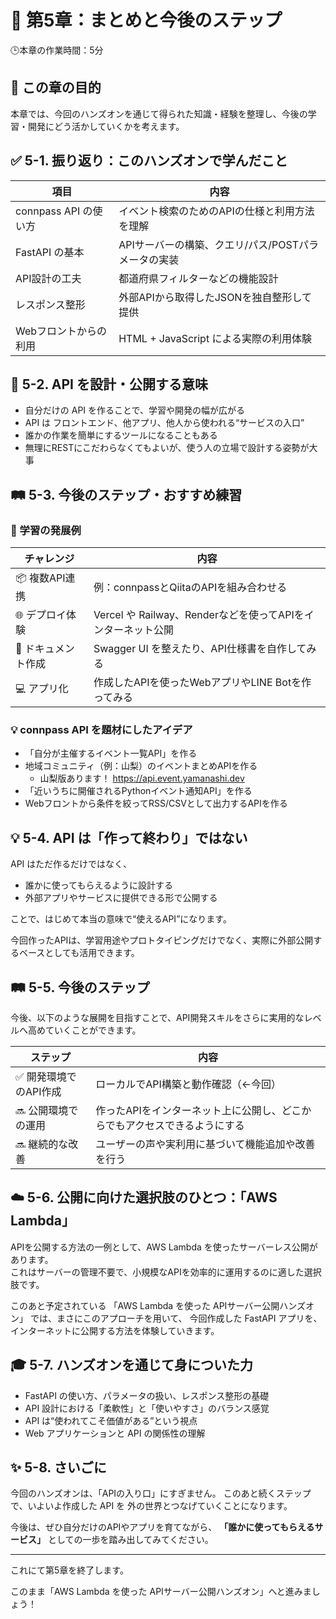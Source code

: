 # 📘 第5章：まとめと今後のステップ
🕒本章の作業時間：5分

## 🎯 この章の目的
本章では、今回のハンズオンを通じて得られた知識・経験を整理し、今後の学習・開発にどう活かしていくかを考えます。

## ✅ 5-1. 振り返り：このハンズオンで学んだこと

| 項目 | 内容 |
| ---- | ---- |
| connpass API の使い方 | イベント検索のためのAPIの仕様と利用方法を理解 |
| FastAPI の基本 | APIサーバーの構築、クエリ/パス/POSTパラメータの実装 |
| API設計の工夫 | 都道府県フィルターなどの機能設計 |
| レスポンス整形 | 外部APIから取得したJSONを独自整形して提供 |
| Webフロントからの利用 | HTML + JavaScript による実際の利用体験 |

## 🧩 5-2. API を設計・公開する意味

* 自分だけの API を作ることで、学習や開発の幅が広がる
* API は フロントエンド、他アプリ、他人から使われる“サービスの入口”
* 誰かの作業を簡単にするツールになることもある
* 無理にRESTにこだわらなくてもよいが、使う人の立場で設計する姿勢が大事

## 🛤 5-3. 今後のステップ・おすすめ練習

### 🧪 学習の発展例

| チャレンジ | 内容 |
| ---- | ---- |
| 📦 複数API連携 | 例：connpassとQiitaのAPIを組み合わせる |
| 🌐 デプロイ体験 | Vercel や Railway、Renderなどを使ってAPIをインターネット公開 |
| 📝 ドキュメント作成 | Swagger UI を整えたり、API仕様書を自作してみる |
| 💻 アプリ化 | 作成したAPIを使ったWebアプリやLINE Botを作ってみる |

### 💡 connpass API を題材にしたアイデア

* 「自分が主催するイベント一覧API」を作る
* 地域コミュニティ（例：山梨）のイベントまとめAPIを作る
  * 山梨版あります！ https://api.event.yamanashi.dev
* 「近いうちに開催されるPythonイベント通知API」を作る
* Webフロントから条件を絞ってRSS/CSVとして出力するAPIを作る

## 💡 5-4. API は「作って終わり」ではない
API はただ作るだけではなく、

* 誰かに使ってもらえるように設計する
* 外部アプリやサービスに提供できる形で公開する

ことで、はじめて本当の意味で“使えるAPI”になります。

今回作ったAPIは、学習用途やプロトタイピングだけでなく、実際に外部公開するベースとしても活用できます。

## 🛤 5-5. 今後のステップ
今後、以下のような展開を目指すことで、API開発スキルをさらに実用的なレベルへ高めていくことができます。

| ステップ | 内容 |
| ---- | ---- |
| ✅ 開発環境でのAPI作成 | ローカルでAPI構築と動作確認（←今回） |
| 🔜 公開環境での運用 | 作ったAPIをインターネット上に公開し、どこからでもアクセスできるようにする |
| 🔜 継続的な改善 | ユーザーの声や実利用に基づいて機能追加や改善を行う |

## ☁️ 5-6. 公開に向けた選択肢のひとつ：「AWS Lambda」

APIを公開する方法の一例として、AWS Lambda を使ったサーバーレス公開があります。\
これはサーバーの管理不要で、小規模なAPIを効率的に運用するのに適した選択肢です。

このあと予定されている 「AWS Lambda を使った APIサーバー公開ハンズオン」 では、まさにこのアプローチを用いて、
今回作成した FastAPI アプリを、インターネットに公開する方法を体験していきます。

## 🎓 5-7. ハンズオンを通じて身についた力

* FastAPI の使い方、パラメータの扱い、レスポンス整形の基礎
* API 設計における「柔軟性」と「使いやすさ」のバランス感覚
* API は“使われてこそ価値がある”という視点
* Web アプリケーションと API の関係性の理解

## ✨ 5-8. さいごに

今回のハンズオンは、「APIの入り口」にすぎません。
このあと続くステップで、いよいよ作成した API を 外の世界とつなげていくことになります。

今後は、ぜひ自分だけのAPIやアプリを育てながら、
**「誰かに使ってもらえるサービス」** としての一歩を踏み出してみてください。

---

これにて第5章を終了します。

このまま「AWS Lambda を使った APIサーバー公開ハンズオン」へと進みましょう！
